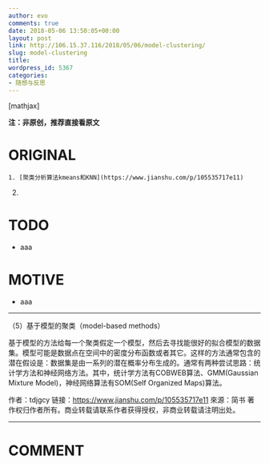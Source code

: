 ```yaml
---
author: evo
comments: true
date: 2018-05-06 13:50:05+00:00
layout: post
link: http://106.15.37.116/2018/05/06/model-clustering/
slug: model-clustering
title: 
wordpress_id: 5367
categories:
- 随想与反思
---
```


<!-- more -->

[mathjax]

**注：非原创，推荐直接看原文**


# ORIGINAL






    1. [聚类分析算法kmeans和KNN](https://www.jianshu.com/p/105535717e11)

  2. 



# TODO






  * aaa




# MOTIVE






  * aaa





* * *



（5）基于模型的聚类（model-based methods）

基于模型的方法给每一个聚类假定一个模型，然后去寻找能很好的拟合模型的数据集。模型可能是数据点在空间中的密度分布函数或者其它。这样的方法通常包含的潜在假设是：数据集是由一系列的潜在概率分布生成的。通常有两种尝试思路：统计学方法和神经网络方法。其中，统计学方法有COBWEB算法、GMM(Gaussian Mixture Model)，神经网络算法有SOM(Self Organized Maps)算法。

作者：tdjgcy
链接：https://www.jianshu.com/p/105535717e11
來源：简书
著作权归作者所有。商业转载请联系作者获得授权，非商业转载请注明出处。























* * *





# COMMENT



